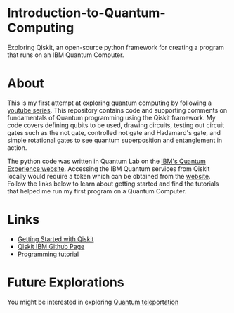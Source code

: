 # Introduction-to-Quantum-Computing
Exploring Qiskit, an open-source python framework for creating a program that runs on an IBM Quantum Computer.

# About
This is my first attempt at exploring quantum computing by following a [youtube series](https://www.youtube.com/watch?v=aPCZcv-5qfA&feature=emb_logo).
This repository contains code and supporting comments on fundamentals of Quantum programming using the Qiskit framework. My code covers defining qubits to be used, drawing circuits, testing out circuit gates such as the not gate, controlled not gate and Hadamard's gate, and simple rotational gates to see quantum superposition and entanglement in action. 

The python code was written in Quantum Lab on the [IBM's Quantum Experience website](https://quantum-computing.ibm.com/). Accessing the IBM Quantum services from Qiskit locally would require a token which can be obtained from the [website](https://quantum-computing.ibm.com/). Follow the links below to learn about getting started and find the tutorials that helped me run my first program on a Quantum Computer. 

# Links 
* [Getting Started with Qiskit](https://qiskit.org/documentation/getting_started.html)
* [Qiskit IBM Github Page](https://github.com/Qiskit/qiskit-ibmq-provider#updating-to-the-new-IBM-Q-Experience)
* [Programming tutorial](https://pythonprogramming.net/quantum-computer-programming-tutorial/)

# Future Explorations 
You might be interested in exploring [Quantum teleportation](https://medium.com/faun/quantum-teleportation-ecc1fed04194)

